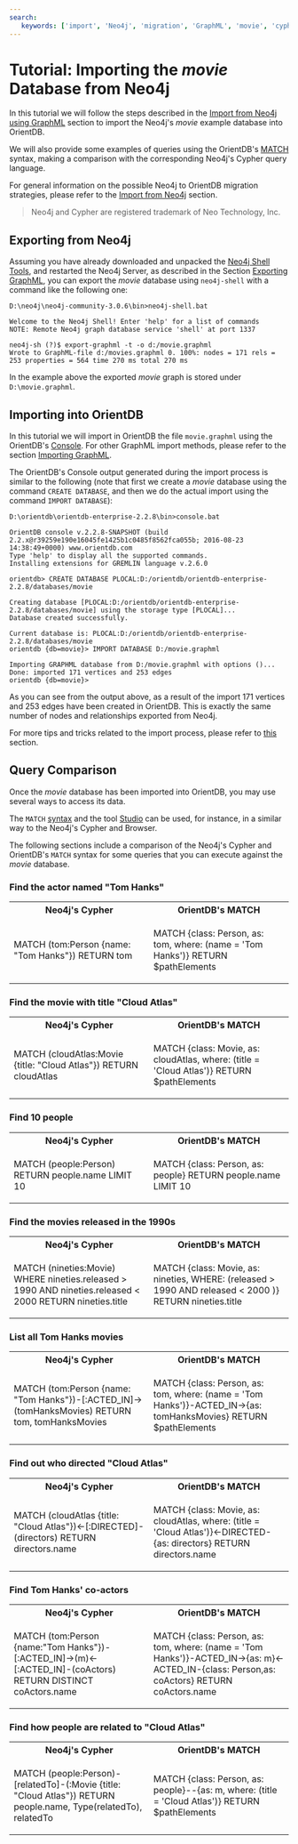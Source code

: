 ```yaml
---
search:
   keywords: ['import', 'Neo4j', 'migration', 'GraphML', 'movie', 'cypher', 'tutorial']
---
```


# Tutorial: Importing the *movie* Database from Neo4j

In this tutorial we will follow the steps described in the [Import from Neo4j using GraphML](Import-from-Neo4j-using-GraphML.md) section to import the Neo4j's *movie* example database into OrientDB.

We will also provide some examples of queries using the OrientDB's [MATCH](../sql/SQL-Match.md) syntax, making a comparison with the corresponding Neo4j's Cypher query language.

For general information on the possible Neo4j to OrientDB migration strategies, please refer to the [Import from Neo4j](Import-from-Neo4j-into-OrientDB.md) section. 

>Neo4j and Cypher are registered trademark of Neo Technology, Inc.

## Exporting from Neo4j

Assuming you have already downloaded and unpacked the [Neo4j Shell Tools](https://github.com/jexp/neo4j-shell-tools), and restarted the Neo4j Server, as described in the Section [Exporting GraphML](Import-from-Neo4j-using-GraphML.md#exporting-graphml), you can export the *movie* database using `neo4j-shell` with a command like the following one:

```
D:\neo4j\neo4j-community-3.0.6\bin>neo4j-shell.bat

Welcome to the Neo4j Shell! Enter 'help' for a list of commands
NOTE: Remote Neo4j graph database service 'shell' at port 1337

neo4j-sh (?)$ export-graphml -t -o d:/movie.graphml
Wrote to GraphML-file d:/movies.graphml 0. 100%: nodes = 171 rels = 253 properties = 564 time 270 ms total 270 ms
```

In the example above the exported *movie* graph is stored under `D:\movie.graphml`.


## Importing into OrientDB

In this tutorial we will import in OrientDB the file `movie.graphml` using the OrientDB's [Console](../console/README.md). For other GraphML import methods, please refer to the section [Importing GraphML](Import-from-Neo4j-using-GraphML.md#importing-graphml).

The OrientDB's Console output generated during the import process is similar to the following (note that first we create a *movie* database using the command `CREATE DATABASE`, and then we do the actual import using the command `IMPORT DATABASE`):

```
D:\orientdb\orientdb-enterprise-2.2.8\bin>console.bat

OrientDB console v.2.2.8-SNAPSHOT (build 2.2.x@r39259e190e16045fe1425b1c0485f8562fca055b; 2016-08-23 14:38:49+0000) www.orientdb.com
Type 'help' to display all the supported commands.
Installing extensions for GREMLIN language v.2.6.0

orientdb> CREATE DATABASE PLOCAL:D:/orientdb/orientdb-enterprise-2.2.8/databases/movie

Creating database [PLOCAL:D:/orientdb/orientdb-enterprise-2.2.8/databases/movie] using the storage type [PLOCAL]...
Database created successfully.

Current database is: PLOCAL:D:/orientdb/orientdb-enterprise-2.2.8/databases/movie
orientdb {db=movie}> IMPORT DATABASE D:/movie.graphml

Importing GRAPHML database from D:/movie.graphml with options ()...
Done: imported 171 vertices and 253 edges
orientdb {db=movie}>
```

As you can see from the output above, as a result of the import 171 vertices and 253 edges have been created in OrientDB. This is exactly the same number of nodes and relationships exported from Neo4j.

For more tips and tricks related to the import process, please refer to [this](Import-from-Neo4j-using-GraphML.md#import-tips-and-tricks) section.


## Query Comparison

Once the *movie* database has been imported into OrientDB, you may use several ways to access its data.

The `MATCH` [syntax](../sql/SQL-Match.md) and the tool [Studio](../studio/README.md) can be used, for instance, in a similar way to the Neo4j's Cypher and Browser.

The following sections include a comparison of the Neo4j's Cypher and OrientDB's `MATCH` syntax for some queries that you can execute against the *movie* database.

### Find the actor named "Tom Hanks"

<table>
<tr>
    <th width="50%">Neo4j's Cypher</th>
    <th width="50%">OrientDB's MATCH</th>
</tr>
<tr>
<td>

MATCH (tom:Person {name: "Tom Hanks"}) 
RETURN tom

</td>
<td>

MATCH {class: Person, as: tom, where: (name = 'Tom Hanks')} 
RETURN $pathElements

</td>
</tr>
</table>


### Find the movie with title "Cloud Atlas"

<table>
<tr>
    <th width="50%">Neo4j's Cypher</th>
    <th width="50%">OrientDB's MATCH</th>
</tr>
<tr>
<td>

MATCH (cloudAtlas:Movie {title: "Cloud Atlas"}) 
RETURN cloudAtlas

</td>
<td>

MATCH {class: Movie, as: cloudAtlas, where: (title = 'Cloud Atlas')} 
RETURN $pathElements

</td>
</tr>
</table>

### Find 10 people

<table>
<tr>
    <th width="50%">Neo4j's Cypher</th>
    <th width="50%">OrientDB's MATCH</th>
</tr>
<tr>
<td>

MATCH (people:Person) 
RETURN people.name 
LIMIT 10

</td>
<td>

MATCH {class: Person, as: people} 
RETURN people.name
LIMIT 10

</td>
</tr>
</table>


### Find the movies released in the 1990s

<table>
<tr>
    <th width="50%">Neo4j's Cypher</th>
    <th width="50%">OrientDB's MATCH</th>
</tr>
<tr>
<td>

MATCH (nineties:Movie) 
WHERE nineties.released > 1990 AND nineties.released < 2000 
RETURN nineties.title

</td>
<td>

MATCH {class: Movie, as: nineties, WHERE: (released > 1990 AND released < 2000 )} 
RETURN nineties.title

</td>
</tr>
</table>

### List all Tom Hanks movies

<table>
<tr>
    <th width="50%">Neo4j's Cypher</th>
    <th width="50%">OrientDB's MATCH</th>
</tr>
<tr>
<td>

MATCH (tom:Person {name: "Tom Hanks"})-[:ACTED_IN]->(tomHanksMovies) 
RETURN tom, tomHanksMovies

</td>
<td>

MATCH {class: Person, as: tom, where: (name = 'Tom Hanks')}-ACTED_IN->{as: tomHanksMovies}
RETURN $pathElements

</td>
</tr>
</table>


### Find out who directed "Cloud Atlas"

<table>
<tr>
    <th width="50%">Neo4j's Cypher</th>
    <th width="50%">OrientDB's MATCH</th>
</tr>
<tr>
<td>

MATCH (cloudAtlas {title: "Cloud Atlas"})<-[:DIRECTED]-(directors)
RETURN directors.name

</td>
<td>

MATCH {class: Movie, as: cloudAtlas, where: (title = 'Cloud Atlas')}<-DIRECTED-{as: directors}
RETURN directors.name

</td>
</tr>
</table>

### Find Tom Hanks' co-actors

<table>
<tr>
    <th width="50%">Neo4j's Cypher</th>
    <th width="50%">OrientDB's MATCH</th>
</tr>
<tr>
<td>

MATCH (tom:Person {name:"Tom Hanks"})-[:ACTED_IN]->(m)<-[:ACTED_IN]-(coActors) 
RETURN DISTINCT coActors.name

</td>
<td>

MATCH {class: Person, as: tom, where: (name = 'Tom Hanks')}-ACTED_IN->{as: m}<-ACTED_IN-{class: Person,as: coActors}
RETURN coActors.name

</td>
</tr>
</table>

### Find how people are related to "Cloud Atlas"

<table>
<tr>
    <th width="50%">Neo4j's Cypher</th>
    <th width="50%">OrientDB's MATCH</th>
</tr>
<tr>
<td>

MATCH (people:Person)-[relatedTo]-(:Movie {title: "Cloud Atlas"}) 
RETURN people.name, Type(relatedTo), relatedTo

</td>
<td>

MATCH {class: Person, as: people}--{as: m, where: (title = 'Cloud Atlas')}
RETURN $pathElements

</td>
</tr>
</table>
